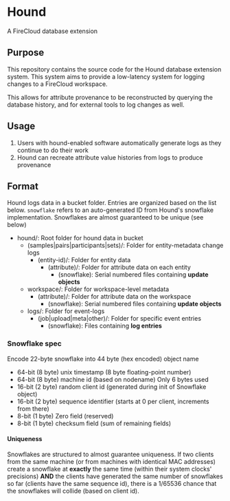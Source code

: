 # Hound
A FireCloud database extension

## Purpose

This repository contains the source code for the Hound database extension system.
This system aims to provide a low-latency system for logging changes to a FireCloud
workspace.

This allows for attribute provenance to be reconstructed by querying the database
history, and for external tools to log changes as well.

## Usage
1) Users with hound-enabled software automatically generate logs as they continue
to do their work
2) Hound can recreate attribute value histories from logs to produce provenance

## Format

Hound logs data in a bucket folder. Entries are organized based on the list below.
`snowflake` refers to an auto-generated ID from Hound's snowflake implementation.
Snowflakes are almost guaranteed to be unique (see below)

* hound/: Root folder for hound data in bucket
  * (samples|pairs|participants|sets)/: Folder for entity-metadata change logs
    * (entity-id)/: Folder for entity data
      * (attribute)/: Folder for attribute data on each entity
        * (snowflake): Serial numbered files containing **update objects**
  * workspace/: Folder for workspace-level metadata
    * (attribute)/: Folder for attribute data on the workspace
      * (snowflake): Serial numbered files containing **update objects**
  * logs/: Folder for event-logs
    * (job|upload|meta|other)/: Folder for specific event entries
      * (snowflake): Files containing **log entries**

### Snowflake spec
Encode 22-byte snowflake into 44 byte (hex encoded) object name
* 64-bit (8 byte) unix timestamp (8 byte floating-point number)
* 64-bit (8 byte) machine id (based on nodename) Only 6 bytes used
* 16-bit (2 byte) random client id (generated during init of Snowflake object)
* 16-bit (2 byte) sequence identifier (starts at 0 per client, increments from there)
* 8-bit (1 byte) Zero field (reserved)
* 8-bit (1 byte) checksum field (sum of remaining fields)

#### Uniqueness

Snowflakes are structured to almost guarantee uniqueness. If two clients from the
same machine (or from machines with identical MAC addresses) create a snowflake
at **exactly** the same time (within their system clocks' precisions) **AND** the
clients have generated the same number of snowflakes so far (clients have the same
  sequence id), there is a 1/65536 chance that the snowflakes will collide (based on
  client id).
